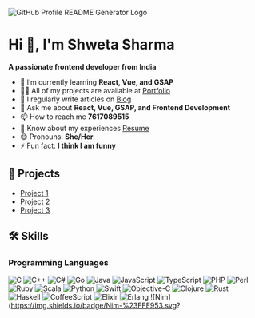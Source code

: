 ![GitHub Profile README Generator Logo](https://your-logo-url.com)

# Hi 👋, I'm Shweta Sharma
**A passionate frontend developer from India**

- 🌱 I’m currently learning **React, Vue, and GSAP**
- 👨‍💻 All of my projects are available at [Portfolio](your-portfolio-link)
- 📝 I regularly write articles on [Blog](your-blog-link)
- 💬 Ask me about **React, Vue, GSAP, and Frontend Development**
- 📫 How to reach me **7617089515**
- 📄 Know about my experiences [Resume](your-resume-link)
- 😄 Pronouns: **She/Her**
- ⚡ Fun fact: **I think I am funny**

## 🚀 Projects

- [Project 1](your-project-1-link)
- [Project 2](your-project-2-link)
- [Project 3](your-project-3-link)

## 🛠 Skills

### Programming Languages
![C](https://img.shields.io/badge/C-%2300599C.svg?style=for-the-badge&logo=c&logoColor=white)
![C++](https://img.shields.io/badge/C++-%2300599C.svg?style=for-the-badge&logo=c%2B%2B&logoColor=white)
![C#](https://img.shields.io/badge/C%23-%23239120.svg?style=for-the-badge&logo=c-sharp&logoColor=white)
![Go](https://img.shields.io/badge/Go-%2300ADD8.svg?style=for-the-badge&logo=go&logoColor=white)
![Java](https://img.shields.io/badge/Java-%23ED8B00.svg?style=for-the-badge&logo=java&logoColor=white)
![JavaScript](https://img.shields.io/badge/JavaScript-%23F7DF1E.svg?style=for-the-badge&logo=javascript&logoColor=black)
![TypeScript](https://img.shields.io/badge/TypeScript-%23007ACC.svg?style=for-the-badge&logo=typescript&logoColor=white)
![PHP](https://img.shields.io/badge/PHP-%23777BB4.svg?style=for-the-badge&logo=php&logoColor=white)
![Perl](https://img.shields.io/badge/Perl-%2339457E.svg?style=for-the-badge&logo=perl&logoColor=white)
![Ruby](https://img.shields.io/badge/Ruby-%23CC342D.svg?style=for-the-badge&logo=ruby&logoColor=white)
![Scala](https://img.shields.io/badge/Scala-%23DC322F.svg?style=for-the-badge&logo=scala&logoColor=white)
![Python](https://img.shields.io/badge/Python-%233776AB.svg?style=for-the-badge&logo=python&logoColor=white)
![Swift](https://img.shields.io/badge/Swift-%23FA7343.svg?style=for-the-badge&logo=swift&logoColor=white)
![Objective-C](https://img.shields.io/badge/Objective--C-%232E2E2E.svg?style=for-the-badge&logo=objective-c&logoColor=white)
![Clojure](https://img.shields.io/badge/Clojure-%23994628.svg?style=for-the-badge&logo=clojure&logoColor=white)
![Rust](https://img.shields.io/badge/Rust-%23000000.svg?style=for-the-badge&logo=rust&logoColor=white)
![Haskell](https://img.shields.io/badge/Haskell-%235D4F85.svg?style=for-the-badge&logo=haskell&logoColor=white)
![CoffeeScript](https://img.shields.io/badge/CoffeeScript-%232F2625.svg?style=for-the-badge&logo=coffeescript&logoColor=white)
![Elixir](https://img.shields.io/badge/Elixir-%234B275F.svg?style=for-the-badge&logo=elixir&logoColor=white)
![Erlang](https://img.shields.io/badge/Erlang-%23A90533.svg?style=for-the-badge&logo=erlang&logoColor=white)
![Nim](https://img.shields.io/badge/Nim-%23FFE953.svg?
